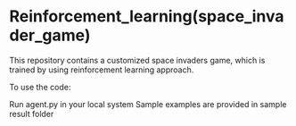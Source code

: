 # Reinforcement_learning(space_invader_game)
This repository contains a customized space invaders game, which is trained by using reinforcement learning approach.

To use the code:

Run agent.py in your local system
Sample examples are provided in sample result folder
